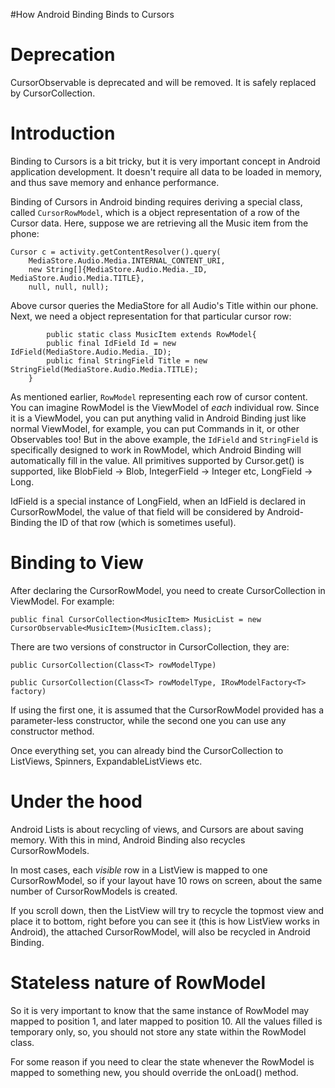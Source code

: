 #How Android Binding Binds to Cursors

# Deprecation #

CursorObservable is deprecated and will be removed. It is safely replaced by CursorCollection.

# Introduction #

Binding to Cursors is a bit tricky, but it is very important concept in Android application development. It doesn't require all data to be loaded in memory, and thus save memory and enhance performance.

Binding of Cursors in Android binding requires deriving a special class, called `CursorRowModel`, which is a object representation of a row of the Cursor data. Here, suppose we are retrieving all the Music item from the phone:

```
Cursor c = activity.getContentResolver().query(
    MediaStore.Audio.Media.INTERNAL_CONTENT_URI, 
    new String[]{MediaStore.Audio.Media._ID, MediaStore.Audio.Media.TITLE}, 
    null, null, null);
```

Above cursor queries the MediaStore for all Audio's Title within our phone. Next, we need a object representation for that particular cursor row:

```
        public static class MusicItem extends RowModel{
		public final IdField Id = new IdField(MediaStore.Audio.Media._ID);
		public final StringField Title = new StringField(MediaStore.Audio.Media.TITLE);
	}
```

As mentioned earlier, `RowModel` representing each row of cursor content. You can imagine RowModel is the ViewModel of _each_ individual row. Since it is a ViewModel, you can put anything valid in Android Binding just like normal ViewModel, for example, you can put Commands in it, or other Observables too! But in the above example, the `IdField` and `StringField` is specifically designed to work in RowModel, which Android Binding will automatically fill in the value. All primitives supported by Cursor.get() is supported, like BlobField -> Blob, IntegerField -> Integer etc, LongField -> Long.

IdField is a special instance of LongField, when an IdField is declared in CursorRowModel, the value of that field will be considered by Android-Binding the ID of that row (which is sometimes useful).

# Binding to View #

After declaring the CursorRowModel, you need to create CursorCollection in ViewModel. For example:

```
public final CursorCollection<MusicItem> MusicList = new CursorObservable<MusicItem>(MusicItem.class);
```

There are two versions of constructor in CursorCollection, they are:

```
public CursorCollection(Class<T> rowModelType)

public CursorCollection(Class<T> rowModelType, IRowModelFactory<T> factory)
```

If using the first one, it is assumed that the CursorRowModel provided has a parameter-less constructor, while the second one you can use any constructor method.

Once everything set, you can already bind the CursorCollection to ListViews, Spinners, ExpandableListViews etc.

# Under the hood #

Android Lists is about recycling of views, and Cursors are about saving memory. With this in mind, Android Binding also recycles CursorRowModels.

In most cases, each _visible_ row in a ListView is mapped to one CursorRowModel, so if your layout have 10 rows on screen, about the same number of CursorRowModels is created.

If you scroll down, then the ListView will try to recycle the topmost view and place it to bottom, right before you can see it (this is how ListView works in Android), the attached CursorRowModel, will also be recycled in Android Binding.

# Stateless nature of RowModel #

So it is very important to know that the same instance of RowModel may mapped to position 1, and later mapped to position 10. All the values filled is temporary only, so, you should not store any state within the RowModel class.

For some reason if you need to clear the state whenever the RowModel is mapped to something new, you should override the onLoad() method.
